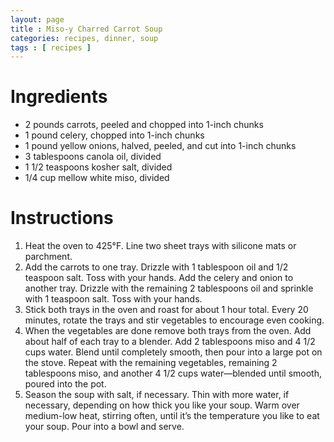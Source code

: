 ```yaml
---
layout: page
title : Miso-y Charred Carrot Soup
categories: recipes, dinner, soup
tags : [ recipes ]
---
```


# Ingredients

* 2	pounds carrots, peeled and chopped into 1-inch chunks
* 1	pound celery, chopped into 1-inch chunks
* 1	pound yellow onions, halved, peeled, and cut into 1-inch chunks
* 3	tablespoons canola oil, divided
* 1 1/2	teaspoons kosher salt, divided
* 1/4	cup mellow white miso, divided

# Instructions

1. Heat the oven to 425°F. Line two sheet trays with silicone mats or parchment. 
1. Add the carrots to one tray. Drizzle with 1 tablespoon oil and 1/2 teaspoon salt. Toss with your hands. Add the celery and onion to another tray. Drizzle with the remaining 2 tablespoons oil and sprinkle with 1 teaspoon salt. Toss with your hands. 
1. Stick both trays in the oven and roast for about 1 hour total. Every 20 minutes, rotate the trays and stir vegetables to encourage even cooking. 
1. When the vegetables are done remove both trays from the oven. Add about half of each tray to a blender. Add 2 tablespoons miso and 4 1/2 cups water. Blend until completely smooth, then pour into a large pot on the stove. Repeat with the remaining vegetables, remaining 2 tablespoons miso, and another 4 1/2 cups water—blended until smooth, poured into the pot. 
1. Season the soup with salt, if necessary. Thin with more water, if necessary, depending on how thick you like your soup. Warm over medium-low heat, stirring often, until it’s the temperature you like to eat your soup. Pour into a bowl and serve.